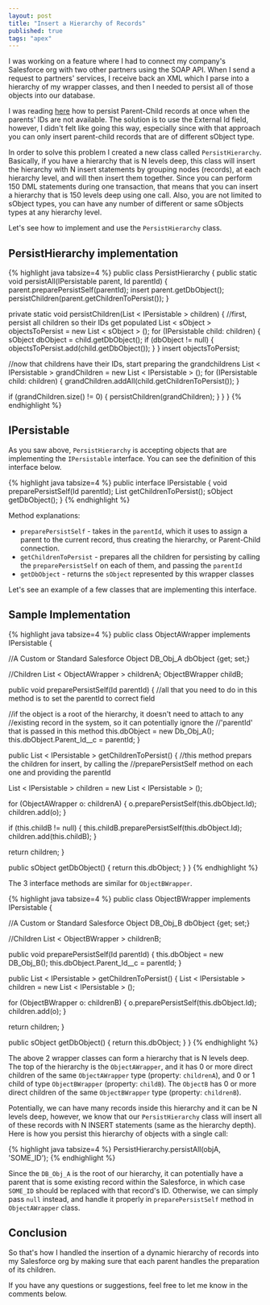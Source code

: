 ```yaml
---
layout: post
title: "Insert a Hierarchy of Records"
published: true
tags: "apex"
---
```


I was working on a feature where I had to connect my company's Salesforce org with two other partners using the SOAP API. When I send a request to partners' services, I receive back an XML which I parse into a hierarchy of my wrapper classes, and then I needed to persist all of those objects into our database.

I was reading [here](https://developer.salesforce.com/docs/atlas.en-us.apexcode.meta/apexcode/langCon_apex_dml_foreign_keys.htm) how to persist Parent-Child records at once when the parents' IDs are not available. The solution is to use the External Id field, however, I didn't felt like going this way, especially since with that approach you can only insert parent-child records that are of different sObject type. 

In order to solve this problem I created a new class called `PersistHierarchy`. Basically, if you have a hierarchy that is N levels deep, this class will insert the hierarchy with N insert statements by grouping nodes (records), at each hierarchy level, and will then insert them together. Since you can perform 150 DML statements during one transaction, that means that you can insert a hierarchy that is 150 levels deep using one call. Also, you are not limited to sObject types, you can have any number of different or same sObjects types at any hierarchy level.

Let's see how to implement and use the `PersistHierarchy` class.

## PersistHierarchy implementation

{% highlight java tabsize=4 %}
public class PersistHierarchy {
 public static void persistAll(IPersistable parent, Id parentId) {
  parent.preparePersistSelf(parentId);
  insert parent.getDbObject();
  persistChildren(parent.getChildrenToPersist());
 }

 private static void persistChildren(List < IPersistable > children) {
  //first, persist all children so their IDs get populated
  List < sObject > objectsToPersist = new List < sObject > ();
  for (IPersistable child: children) {
   sObject dbObject = child.getDbObject();
   if (dbObject != null) {
    objectsToPersist.add(child.getDbObject());
   }
  }
  insert objectsToPersist;

  //now that childrens have their IDs, start preparing the grandchildrens
  List < IPersistable > grandChildren = new List < IPersistable > ();
  for (IPersistable child: children) {
   grandChildren.addAll(child.getChildrenToPersist());
  }

  if (grandChildren.size() != 0) {
   persistChildren(grandChildren);
  }
 }
}
{% endhighlight %}

## IPersistable

As you saw above, `PersistHierarchy` is accepting objects that are implementing the `IPersistable` interface. You can see the definition of this interface below.

{% highlight java tabsize=4 %}
public interface IPersistable {
 void preparePersistSelf(Id parentId);
 List<IPersistable> getChildrenToPersist();
 sObject getDbObject();
}
{% endhighlight %}

Method explanations:

* `preparePersistSelf` - takes in the `parentId`, which it uses to assign a parent to the current record, thus creating the hierarchy, or Parent-Child connection.
* `getChildrenToPersist` - prepares all the children for persisting by calling the `preparePersistSelf` on each of them, and passing the `parentId`
* `getDbObject` - returns the `sObject` represented by this wrapper classes

Let's see an example of a few classes that are implementing this interface.

## Sample Implementation

{% highlight java tabsize=4 %}
public class ObjectAWrapper implements IPersistable {

 //A Custom or Standard Salesforce Object
 DB_Obj_A dbObject {get; set;}
 
 //Children
 List < ObjectAWrapper > childrenA;
 ObjectBWrapper childB;

 public void preparePersistSelf(Id parentId) {
  //all that you need to do in this method is to set the parentId to correct field
  
  //if the object is a root of the hierarchy, it doesn't need to  attach to any
  //existing record in the system, so it can potentially ignore the 
  //'parentId' that is passed in this method
  this.dbObject = new Db_Obj_A();
  this.dbObject.Parent_Id__c = parentId;
 }

 public List < IPersistable > getChildrenToPersist() {
  //this method prepars the children for insert, by calling the
  //preparePersistSelf method on each one and providing the parentId
  
  List < IPersistable > children = new List < IPersistable > ();

  for (ObjectAWrapper o: childrenA) {
   o.preparePersistSelf(this.dbObject.Id);
   children.add(o);
  }

  if (this.childB != null) {
   this.childB.preparePersistSelf(this.dbObject.Id);
   children.add(this.childB);
  }

  return children;
 }

 public sObject getDbObject() {
  return this.dbObject;
 }
}
{% endhighlight %}

The 3 interface methods are similar for `ObjectBWrapper`.

{% highlight java tabsize=4 %}
public class ObjectBWrapper implements IPersistable {
 
 //A Custom or Standard Salesforce Object
 DB_Obj_B dbObject {get; set;}
 
 //Children
 List < ObjectBWrapper > childrenB;

 public void preparePersistSelf(Id parentId) {
  this.dbObject = new DB_Obj_B();
  this.dbObject.Parent_Id__c = parentId;
 }

 public List < IPersistable > getChildrenToPersist() {
  List < IPersistable > children = new List < IPersistable > ();

  for (ObjectBWrapper o: childrenB) { 
   o.preparePersistSelf(this.dbObject.Id);
   children.add(o);
  }

  return children;
 }

 public sObject getDbObject() {
  return this.dbObject;
 }
}
{% endhighlight %}


The above 2 wrapper classes can form a hierarchy that is N levels deep. The top of the hierarchy is the `ObjectAWrapper`, and it has 0 or more direct children of the same `ObjectAWrapper` type (property: `childrenA`), and 0 or 1 child of type `ObjectBWrapper` (property: `childB`). The `ObjectB` has 0 or more direct children of the same `ObjectBWrapper` type (property: `childrenB`).

Potentially, we can have many records inside this hierarchy and it can be N levels deep, however, we know that our `PersistHierarchy` class will insert all of these records with N INSERT statements (same as the hierarchy depth). Here is how you persist this hierarchy of objects with a single call:

{% highlight java tabsize=4 %}
PersistHierarchy.persistAll(objA, 'SOME_ID');
{% endhighlight %}

Since the `DB_Obj_A` is the root of our hierarchy, it can potentially have a parent that is some existing record within the Salesforce, in which case `SOME_ID` should be replaced with that record's ID. Otherwise, we can simply pass `null` instead, and handle it properly in `preparePersistSelf` method in `ObjectAWrapper` class.

## Conclusion

So that's how I handled the insertion of a dynamic hierarchy of records into my Salesforce org by making sure that each parent handles the preparation of its children.

If you have any questions or suggestions, feel free to let me know in the comments below.
